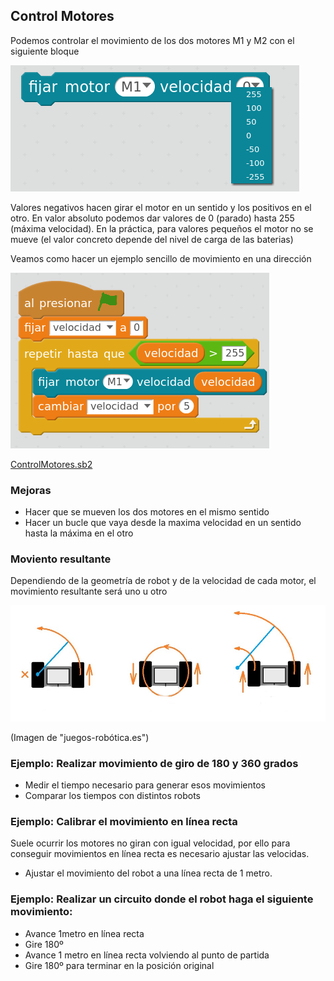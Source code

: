 ## Control Motores

Podemos controlar el movimiento de los dos motores M1 y M2 con el siguiente bloque

![ControlMotores](./images/ControlMotores.png)

Valores negativos hacen girar el motor en un sentido y los positivos en el otro. En valor absoluto podemos dar valores de 0 (parado) hasta 255 (máxima velocidad). En la práctica, para valores pequeños el motor no se mueve (el valor concreto depende del nivel de carga de las baterias)

Veamos como hacer un ejemplo sencillo de movimiento en una dirección

![ControlMotores.sb2](./images/ControlMotores.sb2.png)

[ControlMotores.sb2](./Ejemplos/ControlMotores.sb2)

### Mejoras

* Hacer que se mueven los dos motores en el mismo sentido
* Hacer un bucle que vaya desde la maxima velocidad en un sentido hasta la máxima en el otro

### Moviento resultante

Dependiendo de la  geometría de robot y de la velocidad de cada motor, el movimiento resultante será uno u otro

![tipo-giro](./images/tipos-giro.jpg)

(Imagen de "juegos-robótica.es")

### Ejemplo: Realizar movimiento de giro de 180 y 360 grados
* Medir el tiempo necesario para generar esos movimientos
* Comparar los tiempos con distintos robots


### Ejemplo: Calibrar el movimiento en línea recta

Suele ocurrir  los motores no giran con igual velocidad, por ello para conseguir movimientos en línea recta es necesario ajustar las velocidas. 

* Ajustar el movimiento del robot a una línea recta de 1 metro.

### Ejemplo: Realizar un circuito donde el robot haga el siguiente movimiento:
* Avance 1metro en línea recta
* Gire 180º
* Avance 1 metro en línea recta volviendo al punto de partida
* Gire 180º para terminar en la posición original


